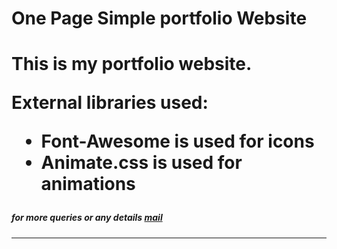 # One Page Simple portfolio Website 
<h1> This is my portfolio website.
<p> External libraries used: </p>
<ul>
<li>Font-Awesome is used for icons</li>
<li>Animate.css is used for animations</li>
</ul>
<h5>for more queries or any details <a href="mailto:ibrahim.cs2017@gmail.com">mail</a></h5><hr>
